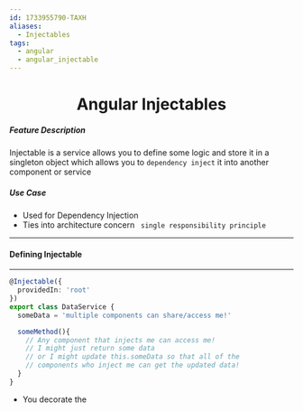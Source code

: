 ```yaml
---
id: 1733955790-TAXH
aliases:
  - Injectables
tags:
  - angular
  - angular_injectable
---
```


<center>
<h1>Angular Injectables</h1>
</center>

##### __Feature Description__

Injectable is a service allows you to define some logic and store it in a 
singleton object which allows you to `dependency inject` it into another
component or service

##### __Use Case__

- Used for Dependency Injection
- Ties into architecture concern ` single responsibility principle`


---
#### Defining Injectable
---

```typescript
@Injectable({
  providedIn: 'root'
})
export class DataService {
  someData = 'multiple components can share/access me!'

  someMethod(){
    // Any component that injects me can access me!
    // I might just return some data
    // or I might update this.someData so that all of the
    // components who inject me can get the updated data!
  }
}
```
- You decorate the 
